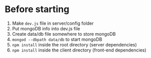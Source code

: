 # Before starting
1. Make `dev.js` file in server/config folder 
2. Put mongoDB info into dev.js file 
5. Create data/db file somewhere to store mongoDB
6. `mongod --dbpath data/db` to start mongoDB
3. `npm install` inside the root directory (server dependencies)
4. `npm install` inside the client directory (front-end dependencies)

